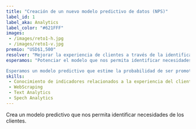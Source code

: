 ```yaml
---
title: "Creación de un nuevo modelo predictivo de datos (NPS)"
label_id: 1
label_aka: Analytics
label_color: "#621FFF"
images:
 - /images/reto1-h.jpg
 - /images/reto1-v.jpg
premio: "USD$1,500"
resolver: "Mejorar la experiencia de clientes a través de la identificación oportuna de posibles clientes promotores, neutros y detractores en nuestra medición de NPS (Net Promote Score). "
esperamos: "Potenciar el modelo que nos permita identificar necesidades de los clientes y nos permita ofrecer un propuesta diferenciada en base a su calificación. <br>

Esperamos un modelo predictivo que estime la probabilidad de ser promotores, neutro o detractores de acuerdo a la metodología del NPS a nuestro stock de clientes."
skills:
 - Conocimiento de indicadores relacionados a la experiencia del cliente (NPS, CSAT) 
 - WebScraping 
 - Text Analytics
 - Spech Analytics 
---
```


Crea un modelo predictivo que nos permita identificar necesidades de los clientes.
